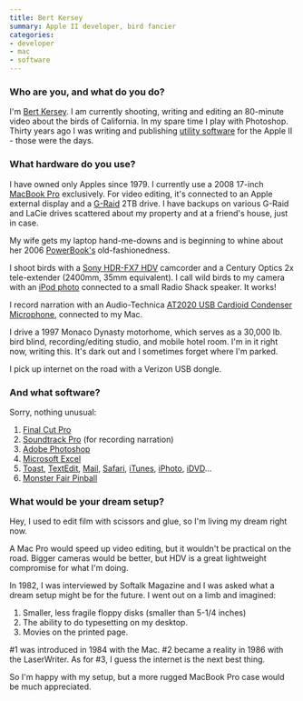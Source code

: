 ```yaml
---
title: Bert Kersey
summary: Apple II developer, bird fancier
categories:
- developer
- mac
- software
---
```


### Who are you, and what do you do?

I'm [Bert Kersey](http://www.barnowlvideo.com/ "Bert and Sharon's barn owl site."). I am currently shooting, writing and editing an 80-minute video about the birds of California. In my spare time I play with Photoshop. Thirty years ago I was writing and publishing [utility software](http://en.wikipedia.org/wiki/Beagle_Bros "The Wikipedia entry for Beagle Bros.") for the Apple II - those were the days.

### What hardware do you use?

I have owned only Apples since 1979. I currently use a 2008 17-inch [MacBook Pro][macbook-pro] exclusively. For video editing, it's connected to an Apple external display and a [G-Raid][g-raid] 2TB drive. I have backups on various G-Raid and LaCie drives scattered about my property and at a friend's house, just in case.

My wife gets my laptop hand-me-downs and is beginning to whine about her 2006 [PowerBook's][powerbook-g4] old-fashionedness.

I shoot birds with a [Sony HDR-FX7 HDV][hdr-fx7] camcorder and a Century Optics 2x tele-extender (2400mm, 35mm equivalent). I call wild birds to my camera with an [iPod photo][ipod-photo] connected to a small Radio Shack speaker. It works!

I record narration with an Audio-Technica [AT2020 USB Cardioid Condenser Microphone][at2020], connected to my Mac.

I drive a 1997 Monaco Dynasty motorhome, which serves as a 30,000 lb. bird blind, recording/editing studio, and mobile hotel room. I'm in it right now, writing this. It's dark out and I sometimes forget where I'm parked.

I pick up internet on the road with a Verizon USB dongle.

### And what software?

Sorry, nothing unusual:

1. [Final Cut Pro][final-cut-pro]
2. [Soundtrack Pro][soundtrack-pro] (for recording narration)
3. [Adobe Photoshop][photoshop]
4. [Microsoft Excel][excel]
5. [Toast][], [TextEdit][], [Mail][], [Safari][], [iTunes][], [iPhoto][], [iDVD][]...
6. [Monster Fair Pinball][monster-fair-pinball]

### What would be your dream setup?

Hey, I used to edit film with scissors and glue, so I'm living my dream right now.

A Mac Pro would speed up video editing, but it wouldn't be practical on the road. Bigger cameras would be better, but HDV is a great lightweight compromise for what I'm doing.

In 1982, I was interviewed by Softalk Magazine and I was asked what a dream setup might be for the future. I went out on a limb and imagined:

1. Smaller, less fragile floppy disks (smaller than 5-1/4 inches)
2. The ability to do typesetting on my desktop.
3. Movies on the printed page.

\#1 was introduced in 1984 with the Mac. #2 became a reality in 1986 with the LaserWriter. As for #3, I guess the internet is the next best thing.

So I'm happy with my setup, but a more rugged MacBook Pro case would be much appreciated.

[ipod-photo]: https://en.wikipedia.org/wiki/IPod_Photo "An iPod that allowed photo viewing."
[g-raid]: http://www.g-technology.com/products/g-raid-duel-drive-storage-system-8-tb "A dual-drive RAID storage system."
[at2020]: http://www.audio-technica.com/cms/wired_mics/c75c5918ed57a8d0/index.html "A USB digital microphone."
[hdr-fx7]: https://www.amazon.com/Sony-HDR-FX7-High-Definition-Handycam-Camcorder/dp/B000IBDWNS "A high definition video camcorder."
[macbook-pro]: https://www.apple.com/macbook-pro/ "A laptop."
[powerbook-g4]: https://en.wikipedia.org/wiki/PowerBook_G4 "A laptop."
[idvd]: https://en.wikipedia.org/wiki/IDVD "Mac software for creating your own DVDs."
[itunes]: https://www.apple.com/itunes/ "A jukebox application and online store."
[iphoto]: https://en.wikipedia.org/wiki/IPhoto "Photo management software for the Mac."
[toast]: http://www.roxio.com/enu/products/toast/ "Software for creating and burning optical media."
[textedit]: https://support.apple.com/en-us/HT2523 "A text editor included with Mac OS X."
[soundtrack-pro]: https://en.wikipedia.org/wiki/Soundtrack_Pro "A Mac audio editor tailored for movies."
[safari]: https://www.apple.com/safari/ "A fast web browser."
[final-cut-pro]: https://en.wikipedia.org/wiki/Final_Cut_Pro "A nonlinear video editor."
[monster-fair-pinball]: http://www.littlewingpinball.com/contents/en/info/mf/index.html "A pinball game for Mac and Windows."
[mail]: https://en.wikipedia.org/wiki/Mail_(application) "The default Mac OS X mail client."
[excel]: https://products.office.com/en-us/excel "A spreadsheet application."
[photoshop]: https://www.adobe.com/products/photoshop.html "A bitmap image editor."

